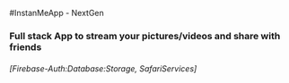 
#InstanMeApp - NextGen
### Full stack App to stream your pictures/videos and share with friends





###### [Firebase-Auth:Database:Storage, SafariServices]
